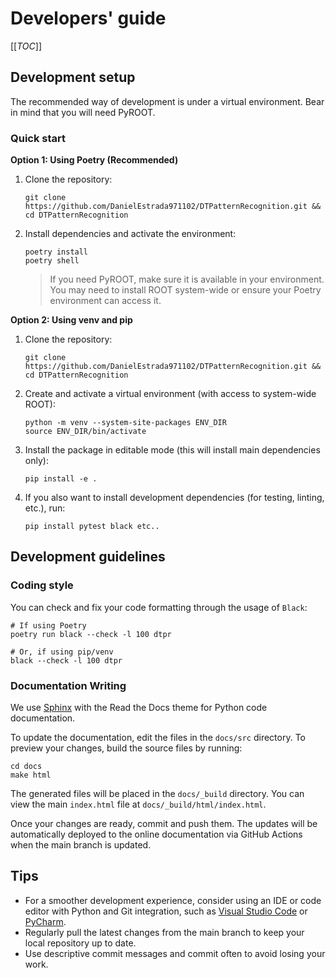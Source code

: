 # Developers' guide

[[_TOC_]]

## Development setup

The recommended way of development is under a virtual environment. Bear in mind that you will need PyROOT.

### Quick start

**Option 1: Using Poetry (Recommended)**

1. Clone the repository:
    ```shell
    git clone https://github.com/DanielEstrada971102/DTPatternRecognition.git && cd DTPatternRecognition
    ```
2. Install dependencies and activate the environment:
    ```shell
    poetry install
    poetry shell
    ```
   > If you need PyROOT, make sure it is available in your environment. You may need to install ROOT system-wide or ensure your Poetry environment can access it.

**Option 2: Using venv and pip**

1. Clone the repository:
    ```shell
    git clone https://github.com/DanielEstrada971102/DTPatternRecognition.git && cd DTPatternRecognition
    ```
2. Create and activate a virtual environment (with access to system-wide ROOT):
    ```shell
    python -m venv --system-site-packages ENV_DIR
    source ENV_DIR/bin/activate
    ```
3. Install the package in editable mode (this will install main dependencies only):
    ```shell
    pip install -e .
    ```
4. If you also want to install development dependencies (for testing, linting, etc.), run:
    ```shell
    pip install pytest black etc..
    ```

## Development guidelines

### Coding style

You can check and fix your code formatting through the usage of `Black`:

```shell
# If using Poetry
poetry run black --check -l 100 dtpr

# Or, if using pip/venv
black --check -l 100 dtpr
```

### Documentation Writing

We use [Sphinx](https://www.sphinx-doc.org/en/master/usage/quickstart.html) with the Read the Docs theme for Python code documentation.

To update the documentation, edit the files in the `docs/src` directory. To preview your changes, build the source files by running:

```shell
cd docs
make html
```

The generated files will be placed in the `docs/_build` directory. You can view the main `index.html` file at `docs/_build/html/index.html`.

Once your changes are ready, commit and push them. The updates will be automatically deployed to the online documentation via GitHub Actions when the main branch is updated.

## Tips

- For a smoother development experience, consider using an IDE or code editor with Python and Git integration, such as [Visual Studio Code](https://code.visualstudio.com/) or [PyCharm](https://www.jetbrains.com/pycharm/).
- Regularly pull the latest changes from the main branch to keep your local repository up to date.
- Use descriptive commit messages and commit often to avoid losing your work.